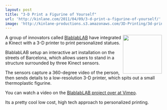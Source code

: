 ```yaml
---
layout: post
title: "3-D Print a Figurine of Yourself"
url: 'http://kinlane.com/2011/04/09/3-d-print-a-figurine-of-yourself/'
image: 'http://kinlane-productions.s3.amazonaws.com/3D-Printing/3d-printing-souveniers.png'
---
```


<img class="c1" src="http://kinlane-productions.s3.amazonaws.com/3D-Printing/3d-printing-souveniers.png" alt="" width="125" align="right" />A group of innovators called [BlablabLAB][1] have integrated a Kinect with a 3-D printer to print personalized statues.

BlablabLAB setup an interactive art installation on the streets of Barcelona, which allows users to stand in a structure surrounded by three Kinect sensors.

The sensors capture a 360-degree video of the person, then sends details to a low-resolution 3-D printer, which spits out a small thermoplastic figurine.

You can watch a video on the [BlablabLAB project over at Vimeo][2].

Its a pretty cool low cost, high tech approach to personalized printing.

   [1]: http://www.facebook.com/pages/blablabLAB/204092786276896?sk=wall (BlablabLAB)
   [2]: http://vimeo.com/21676294 (BlablabLAB)
